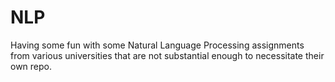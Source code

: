 NLP
===
Having some fun with some Natural Language Processing assignments from various universities that are not substantial enough to necessitate their own repo.
